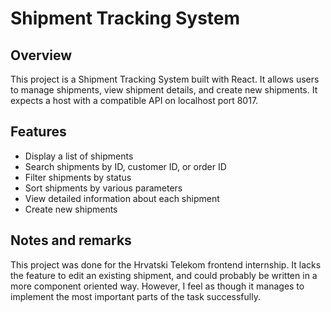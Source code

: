 # Shipment Tracking System

## Overview

This project is a Shipment Tracking System built with React. It allows users to manage shipments, view shipment details, and create new shipments. It expects a host with a compatible API on localhost port 8017. 

## Features

- Display a list of shipments
- Search shipments by ID, customer ID, or order ID
- Filter shipments by status
- Sort shipments by various parameters
- View detailed information about each shipment
- Create new shipments

## Notes and remarks

This project was done for the Hrvatski Telekom frontend internship. It lacks the feature to edit an existing shipment, and could probably be written in a more component oriented way. However, I feel as though it manages to implement the most important parts of the task successfully.
